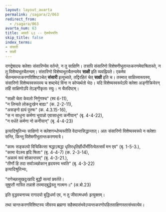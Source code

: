 ```yaml
---
layout: layout_avarta
permalink: /sagara/2/063
redirect_from:
  - /sagara/063
avarta_num: 63
title: आवर्तः ६३ -- ऐक्योपपत्तिः
skip_title: false
index_terms:
- संसारी
- साक्षी
---
```


रागद्वेषादयः क्लेशाः संसारिण्येव वर्तन्ते, न तु साक्षिणि।
तत्रापि संसारिणो विशेषणीभूतान्तःकरणमेवाश्रितास्ते, न तु
विशेष्यभूतचैतन्यम्।
संसारिणो विशेष्यभूतचैतन्यमेव **साक्षी** इति व्यवह्नियते।
एकमेव चैतन्यमन्तःकरणविशिष्टञ्चेत् **संसारी** इत्युच्यते, तद्विरहितं चेत्
**साक्षी** इति च।
तस्मात् साक्षिस्वरूपस्य, संसारिणो विशेष्यस्वरूपस्य च शब्दभेदं विना न कोप्यर्थतो भेदः।
यदि विशेष्यस्वरूपेऽपि क्लेशा अङ्गीक्रियेरन्
तर्हि साक्षिणोऽपि तेऽङ्गीकृताः स्युः।
न चैतदिष्टम्।

"साक्षी चेता केवलो निर्गुणश्च" (श्व 6-11),  
"न लिप्यते लोकदुःखेन बाह्यः"
(क. 2-2-11),  
"असङ्गो ह्ययं पुरुषः" (क. 4.3.15-16),  
"स न
साधुना कर्मणा भूयान्नो एवासाधुना कनीयान्" (बृ. 4-4-22),  
"न वर्धते कर्मणा नो कनीयान्" (बृ. 4-4-23) 

इत्यादिश्रुतिभ्यः साक्षिणो
न क्लेशगन्धोप्यस्तीति वेदान्तसिद्धान्तात्।
अतः संसारिणो विशेष्यस्वरूपे
न क्लेशाः सन्ति, किन्तु विशेषणीभूतान्तःकरणमात्रे।

"कामः सङ्कल्पो विचिकित्सा श्रद्धाऽश्रद्धा धृतिरधृतिर्हीर्धीर्भीरित्येतत्सर्वं मन एव" (बृ. 1-5-3.),  
"कामा येऽस्य हृदि श्रिताः" (बृ. 4-4-7) (क. 2-3-14),  
"अकामं रूपं शोकान्तरम्" (बृ. 4-3-21.),  
"तीर्णो हि तदा सर्वाञ्च्छोकान् हृदयस्य भवति" (बृ. 4-3-22)  
इत्यादिश्रुतिभ्यः,

"रागेच्छासुखदुःखादि बुद्धौ सत्यां प्रवर्तते।  
सुषुप्तौ नास्ति तन्नाशे तस्माद्बुद्धेस्तु नात्मनः॥" (अ.बो.23)

इति वृद्धवचनाच्च रागादयो बुद्धिधर्मा एव, न तु जीवात्मधर्माः इत्युक्तम्।

तथा चान्तःकरणविशिष्टस्य जीवस्य ब्रह्मणा सहैक्यासंभवेऽप्यन्तःकरणोपहितसाक्षिणस्तत्संभवत्येव।

<div class="footnote" markdown="1">
</div>

